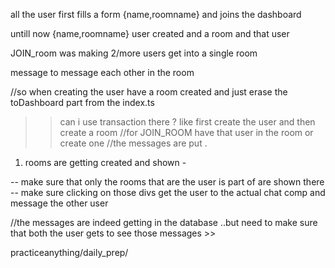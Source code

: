 all the user first fills a form {name,roomname} and joins the dashboard 

untill now {name,roomname} user created and a room and that user 

JOIN_room was making 2/more  users get into a single room 

message to message each other in the room 

//so when creating the user have a room created and just erase the toDashboard part from the index.ts 
  >> can i use transaction there ?
  like first create the user and then create a room 
//for JOIN_ROOM have that user in the room or create one 
//the messages are put . 

1. rooms are getting created and shown -

-- make sure that only the rooms that are the user is part of are shown there 
-- make sure clicking on those divs get the user to the actual chat comp and message the other user 

//the messages are indeed getting in the database ..but need to make sure that both the user gets to see those messages >>

practiceanything/daily_prep/